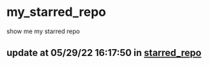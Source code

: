 # my_starred_repo
show me my starred repo

update at 05/29/22 16:17:50 in [starred_repo](./index.html)
---

